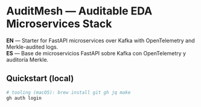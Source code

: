 
# AuditMesh — Auditable EDA Microservices Stack

**EN** — Starter for FastAPI microservices over Kafka with OpenTelemetry and Merkle-audited logs.  
**ES** — Base de microservicios FastAPI sobre Kafka con OpenTelemetry y auditoría Merkle.

## Quickstart (local)
```bash
# tooling (macOS): brew install git gh jq make
gh auth login
